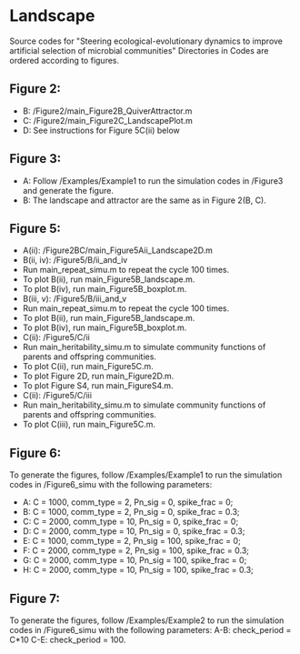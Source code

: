 # Landscape
Source codes for "Steering ecological-evolutionary dynamics to improve  artificial selection of microbial communities"
Directories in Codes are ordered according to figures.

## Figure 2:
* B: /Figure2/main_Figure2B_QuiverAttractor.m
* C: /Figure2/main_Figure2C_LandscapePlot.m
* D: See instructions for Figure 5C(ii) below


## Figure 3:
* A: Follow /Examples/Example1 to run the simulation codes in /Figure3 and generate the figure.
* B: The landscape and attractor are the same as in Figure 2(B, C).

## Figure 5:
* A(ii): /Figure2BC/main_Figure5Aii_Landscape2D.m
* B(ii, iv): /Figure5/B/ii_and_iv
 * Run main_repeat_simu.m to repeat the cycle 100 times.
 * To plot B(ii), run main_Figure5B_landscape.m.
 * To plot B(iv), run main_Figure5B_boxplot.m.
* B(iii, v): /Figure5/B/iii_and_v
 * Run main_repeat_simu.m to repeat the cycle 100 times.
 * To plot B(ii), run main_Figure5B_landscape.m.
 * To plot B(iv), run main_Figure5B_boxplot.m.
* C(ii): /Figure5/C/ii
 * Run main_heritability_simu.m to simulate community functions of parents and offspring communities.
 * To plot C(ii), run main_Figure5C.m.
 * To plot Figure 2D, run main_Figure2D.m.
 * To plot Figure S4, run main_FigureS4.m.
* C(ii): /Figure5/C/iii
 * Run main_heritability_simu.m to simulate community functions of parents and offspring communities.
 * To plot C(iii), run main_Figure5C.m.

## Figure 6:
To generate the figures, follow /Examples/Example1 to run the simulation codes in /Figure6_simu with the following parameters:
  * A: C = 1000, comm_type = 2, Pn_sig = 0, spike_frac = 0;
  * B: C = 1000, comm_type = 2, Pn_sig = 0, spike_frac = 0.3;
  * C: C = 2000, comm_type = 10, Pn_sig = 0, spike_frac = 0;
  * D: C = 2000, comm_type = 10, Pn_sig = 0, spike_frac = 0.3;
  * E: C = 1000, comm_type = 2, Pn_sig = 100, spike_frac = 0;
  * F: C = 2000, comm_type = 2, Pn_sig = 100, spike_frac = 0.3;
  * G: C = 2000, comm_type = 10, Pn_sig = 100, spike_frac = 0;
  * H: C = 2000, comm_type = 10, Pn_sig = 100, spike_frac = 0.3;

## Figure 7:
To generate the figures, follow /Examples/Example2 to run the simulation codes in /Figure6_simu with the following parameters:
A-B: check_period = C*10
C-E: check_period = 100.
